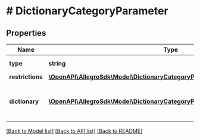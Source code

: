 # # DictionaryCategoryParameter

## Properties

Name | Type | Description | Notes
------------ | ------------- | ------------- | -------------
**type** | **string** |  | [default to 'dictionary']
**restrictions** | [**\OpenAPI\AllegroSdk\Model\DictionaryCategoryProductParameterAllOfRestrictions**](DictionaryCategoryProductParameterAllOfRestrictions.md) |  | [optional]
**dictionary** | [**\OpenAPI\AllegroSdk\Model\DictionaryCategoryParameterAllOfDictionary[]**](DictionaryCategoryParameterAllOfDictionary.md) | Defines the values accepted for this parameter. | [optional]

[[Back to Model list]](../../README.md#models) [[Back to API list]](../../README.md#endpoints) [[Back to README]](../../README.md)
